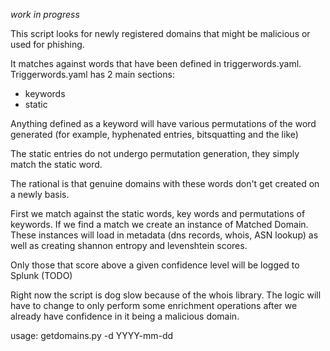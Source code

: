 *work in progress*

This script looks for newly registered domains that might be malicious or used for phishing.

It matches against words that have been defined in triggerwords.yaml.
Triggerwords.yaml has 2 main sections:
- keywords
- static

Anything defined as a keyword will have various permutations of the word generated (for example, hyphenated
entries, bitsquatting and the like)

The static entries do not undergo permutation generation, they simply match the static word.

The rational is that genuine domains with these words don't get created on a newly basis. 

First we match against the static words, key words and permutations of keywords. If we find a match we create an
instance of Matched Domain. These instances will load in metadata (dns records, whois, ASN lookup) as well as creating
shannon entropy and levenshtein scores. 

Only those that score above a given confidence level will be logged to Splunk (TODO)

Right now the script is dog slow because of the whois library. The logic will have to change to only perform some
enrichment operations after we already have confidence in it being a malicious domain.

usage:
getdomains.py -d YYYY-mm-dd